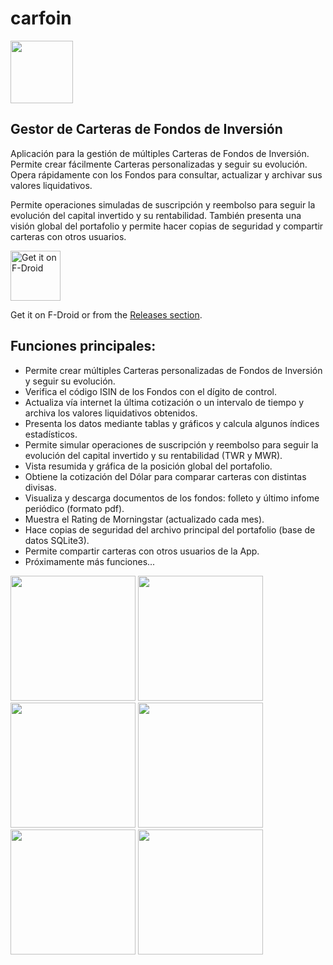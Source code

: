 # carfoin

<img src="https://raw.githubusercontent.com/Webierta/carfoin/main/fastlane/metadata/android/en-US/images/icon.png" width="100">

## Gestor de Carteras de Fondos de Inversión

Aplicación para la gestión de múltiples Carteras de Fondos de Inversión. Permite crear fácilmente
Carteras personalizadas y seguir su evolución. Opera rápidamente con los Fondos para consultar,
actualizar y archivar sus valores liquidativos.

Permite operaciones simuladas de suscripción y reembolso para seguir la evolución del capital
invertido y su rentabilidad. También presenta una visión global del portafolio y permite hacer
copias de seguridad y compartir carteras con otros usuarios.

[<img src="https://fdroid.gitlab.io/artwork/badge/get-it-on.png"
     alt="Get it on F-Droid"
     height="80">](https://f-droid.org/packages/com.github.webierta.carfoin/)

Get it on F-Droid or from the [Releases section](https://github.com/Webierta/carfoin/releases/latest).

## Funciones principales:

* Permite crear múltiples Carteras personalizadas de Fondos de Inversión y seguir su
  evolución.</li><li>Verifica el código ISIN de los Fondos con el dígito de control.
* Actualiza vía internet la última cotización o un intervalo de tiempo y archiva los valores
  liquidativos obtenidos.
* Presenta los datos mediante tablas y gráficos y calcula algunos índices estadísticos.
* Permite simular operaciones de suscripción y reembolso para seguir la evolución del capital
  invertido y su rentabilidad (TWR y MWR).
* Vista resumida y gráfica de la posición global del portafolio.
* Obtiene la cotización del Dólar para comparar carteras con distintas divisas.
* Visualiza y descarga documentos de los fondos: folleto y último infome periódico (formato pdf).
* Muestra el Rating de Morningstar (actualizado cada mes).
* Hace copias de seguridad del archivo principal del portafolio (base de datos SQLite3).
* Permite compartir carteras con otros usuarios de la App.
* Próximamente más funciones...

<img src="https://raw.githubusercontent.com/Webierta/carfoin/main/fastlane/metadata/android/en-US/images/phoneScreenshots/screenshot_1.png" width="200"> <img src="https://raw.githubusercontent.com/Webierta/carfoin/main/fastlane/metadata/android/en-US/images/phoneScreenshots/screenshot_2.png" width="200"> <img src="https://raw.githubusercontent.com/Webierta/carfoin/main/fastlane/metadata/android/en-US/images/phoneScreenshots/screenshot_3.png" width="200"> <img src="https://raw.githubusercontent.com/Webierta/carfoin/main/fastlane/metadata/android/en-US/images/phoneScreenshots/screenshot_4.png" width="200"> <img src="https://raw.githubusercontent.com/Webierta/carfoin/main/fastlane/metadata/android/en-US/images/phoneScreenshots/screenshot_5.png" width="200"> <img src="https://raw.githubusercontent.com/Webierta/carfoin/main/fastlane/metadata/android/en-US/images/phoneScreenshots/screenshot_6.png" width="200">
